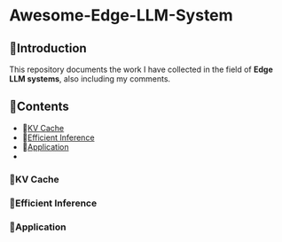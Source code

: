 # Awesome-Edge-LLM-System

## 📒Introduction

This repository documents the work I have collected in the field of **Edge LLM systems**, also including my comments.

## 📖Contents 

* 📖[KV Cache](#KV-Cache)
* 📖[Efficient Inference](#Efficient-Inference)
* 📖[Application](#Application)
* 

### 📖KV Cache



### 📖Efficient Inference



### 📖Application